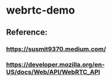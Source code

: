 # webrtc-demo

## Reference: 

### https://susmit9370.medium.com/
### https://developer.mozilla.org/en-US/docs/Web/API/WebRTC_API
